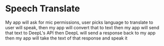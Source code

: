 # Speech Translate

My app will ask for mic permissions, user picks language to translate to
user will speak, then my app will convert that to text
then my app will send that text to DeepL's API
then DeepL will send a response back to my app
then my app will take the text of that response and speak it